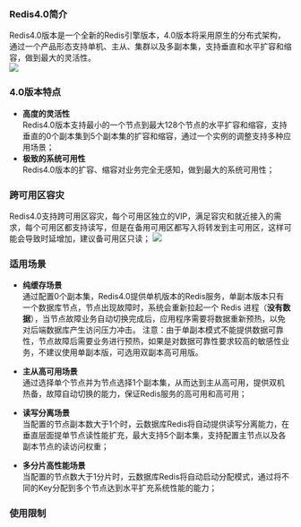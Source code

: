 
### Redis4.0简介
Redis4.0版本是一个全新的Redis引擎版本，4.0版本将采用原生的分布式架构，通过一个产品形态支持单机、主从、集群以及多副本集，支持垂直和水平扩容和缩容，做到最大的灵活性。<br>
![](https://main.qcloudimg.com/raw/a5dc658ec13ce6f298f0e67621a311cc.png)


### 4.0版本特点

 - **高度的灵活性** <br>
Redis4.0版本支持最小的一个节点到最大128个节点的水平扩容和缩容，支持垂直的0个副本集到5个副本集的扩容和缩容，通过一个实例的调整支持多种应用场景；
 - **极致的系统可用性** <br>
Redis4.0版本的扩容、缩容对业务完全无感知，做到最大的系统可用性；

### 跨可用区容灾

Redis4.0支持跨可用区容灾，每个可用区独立的VIP，满足容灾和就近接入的需求，每个可用区都支持读写，但是在备用可用区都写入将转发到主可用区，这样可能会导致时延增加，建议备可用区只读；
![](https://main.qcloudimg.com/raw/acb2bf739f82c1905f36a7913c292b80.png)

### 适用场景

 - **纯缓存场景** <br>
通过配置0个副本集，Redis4.0提供单机版本的Redis服务，单副本版本只有一个数据库节点，节点出现故障时，系统会重新拉起一个 Redis 进程（**没有数据**），当节点故障业务自动切换完成后，应用程序需要将数据重新预热，以免对后端数据库产生访问压力冲击。
注意：由于单副本模式不能提供数据可靠性，节点故障后需要业务进行预热，如果是对数据可靠性要求较高的敏感性业务，不建议使用单副本版，可选用双副本高可用版。

 - **主从高可用场景**  <br>
通过选择单个节点并为节点选择1个副本集，从而达到主从高可用，提供双机热备，故障自动切换的能力，保证Redis服务的高可用和高可用；

 - **读写分离场景**  <br>
当配置的节点副本数大于1个时，云数据库Redis将自动提供读写分离能力，在垂直层面提单节点读性能扩充，最大支持5个副本集，支持配置主节点以及各副本节点的读访问权重；
 
 - **多分片高性能场景**  <br>
 当配置的节点数大于1分片时，云数据库Redis将自动启动分配模式，通过将不同的Key分配到多个节点达到水平扩充系统性能的能力；
 

### 使用限制
